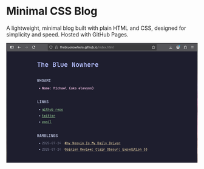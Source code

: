 # Minimal CSS Blog

A lightweight, minimal blog built with plain HTML and CSS, designed for simplicity and speed. Hosted with GitHub Pages.

![screenshot-of-website](/assets/images/image.png)